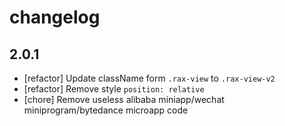 # changelog

## 2.0.1
- [refactor] Update className form `.rax-view` to `.rax-view-v2`
- [refactor] Remove style `position: relative`
- [chore] Remove useless alibaba miniapp/wechat miniprogram/bytedance microapp code

